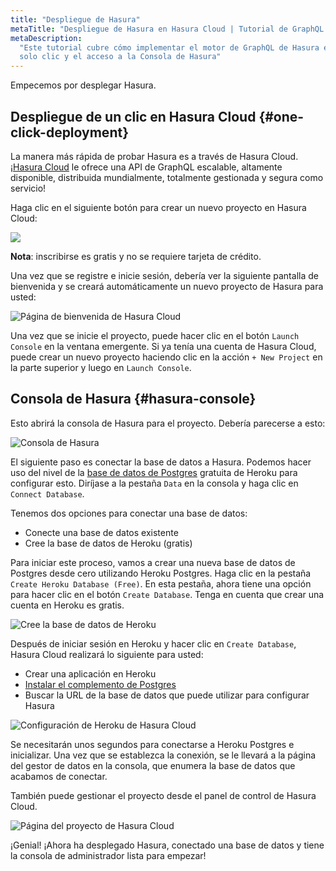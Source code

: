```yaml
---
title: "Despliegue de Hasura"
metaTitle: "Despliegue de Hasura en Hasura Cloud | Tutorial de GraphQL de Hasura"
metaDescription:
  "Este tutorial cubre cómo implementar el motor de GraphQL de Hasura en Hasura Cloud utilizando el despliegue de un
  solo clic y el acceso a la Consola de Hasura"
---
```


Empecemos por desplegar Hasura.

## Despliegue de un clic en Hasura Cloud {#one-click-deployment}

La manera más rápida de probar Hasura es a través de Hasura Cloud. ¡[Hasura Cloud](https://hasura.io/cloud/) le ofrece
una API de GraphQL escalable, altamente disponible, distribuida mundialmente, totalmente gestionada y segura como
servicio!

Haga clic en el siguiente botón para crear un nuevo proyecto en Hasura Cloud:

<a href="https://cloud.hasura.io/?pg=learn-hasura-backend&plcmt=body&tech=default&skip_onboarding=true" target="_blank"><img src="https://graphql-engine-cdn.hasura.io/assets/main-site/deploy-hasura-cloud.png" /></a>

**Nota**: inscribirse es gratis y no se requiere tarjeta de crédito.

Una vez que se registre e inicie sesión, debería ver la siguiente pantalla de bienvenida y se creará automáticamente un
nuevo proyecto de Hasura para usted:

![Página de bienvenida de Hasura Cloud](https://graphql-engine-cdn.hasura.io/learn-hasura/assets/graphql-hasura/hasura-cloud-welcome.png)

Una vez que se inicie el proyecto, puede hacer clic en el botón `Launch Console` en la ventana emergente. Si ya tenía
una cuenta de Hasura Cloud, puede crear un nuevo proyecto haciendo clic en la acción `+ New Project` en la parte
superior y luego en `Launch Console`.

## Consola de Hasura {#hasura-console}

Esto abrirá la consola de Hasura para el proyecto. Debería parecerse a esto:

![Consola de Hasura](https://graphql-engine-cdn.hasura.io/learn-hasura/assets/graphql-hasura/hasura-console.png)

El siguiente paso es conectar la base de datos a Hasura. Podemos hacer uso del nivel de la
[base de datos de Postgres](https://hasura.io/learn/database/postgresql/what-is-postgresql/) gratuita de Heroku para
configurar esto. Diríjase a la pestaña `Data` en la consola y haga clic en `Connect Database`.

Tenemos dos opciones para conectar una base de datos:

- Conecte una base de datos existente
- Cree la base de datos de Heroku (gratis)

Para iniciar este proceso, vamos a crear una nueva base de datos de Postgres desde cero utilizando Heroku Postgres. Haga
clic en la pestaña `Create Heroku Database (Free)`. En esta pestaña, ahora tiene una opción para hacer clic en el botón
`Create Database`. Tenga en cuenta que crear una cuenta en Heroku es gratis.

![Cree la base de datos de Heroku](https://graphql-engine-cdn.hasura.io/learn-hasura/assets/graphql-hasura/create-heroku-database.png)

Después de iniciar sesión en Heroku y hacer clic en `Create Database`, Hasura Cloud realizará lo siguiente para usted:

- Crear una aplicación en Heroku
- [Instalar el complemento de Postgres](https://hasura.io/learn/database/postgresql/installation/installing-postgresql/)
- Buscar la URL de la base de datos que puede utilizar para configurar Hasura

![Configuración de Heroku de Hasura Cloud](https://graphql-engine-cdn.hasura.io/learn-hasura/assets/graphql-hasura/hasura-cloud-heroku-setup.png)

Se necesitarán unos segundos para conectarse a Heroku Postgres e inicializar. Una vez que se establezca la conexión, se
le llevará a la página del gestor de datos en la consola, que enumera la base de datos que acabamos de conectar.

También puede gestionar el proyecto desde el panel de control de Hasura Cloud.

![Página del proyecto de Hasura Cloud](https://graphql-engine-cdn.hasura.io/learn-hasura/assets/graphql-hasura/hasura-cloud-project-page.png)

¡Genial! ¡Ahora ha desplegado Hasura, conectado una base de datos y tiene la consola de administrador lista para
empezar!
